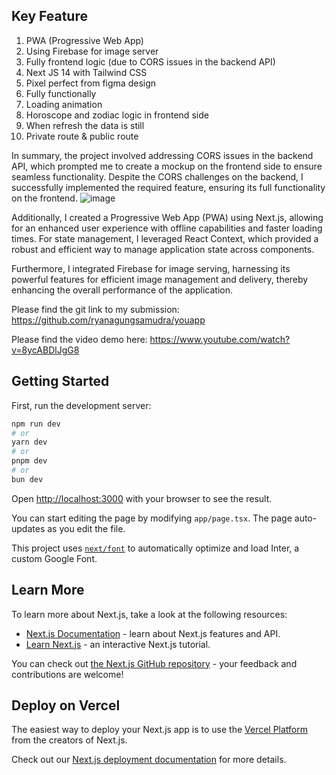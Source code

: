 ## Key Feature
  1. PWA (Progressive Web App)
  2. Using Firebase for image server
  3. Fully frontend logic (due to CORS issues in the backend API)
  4. Next JS 14 with Tailwind CSS
  5. Pixel perfect from figma design
  6. Fully functionally
  7. Loading animation
  8. Horoscope and zodiac logic in frontend side
  9. When refresh the data is still
  10. Private route & public route

In summary, the project involved addressing CORS issues in the backend API, which prompted me to create a mockup on the frontend side to ensure seamless functionality. Despite the CORS challenges on the backend, I successfully implemented the required feature, ensuring its full functionality on the frontend.
![image](https://github.com/ryanagungsamudra/youapp/assets/115606537/8de81459-a38b-4bcb-be0e-4bee4e316ec3)

Additionally, I created a Progressive Web App (PWA) using Next.js, allowing for an enhanced user experience with offline capabilities and faster loading times. For state management, I leveraged React Context, which provided a robust and efficient way to manage application state across components.

Furthermore, I integrated Firebase for image serving, harnessing its powerful features for efficient image management and delivery, thereby enhancing the overall performance of the application.

Please find the git link to my submission: https://github.com/ryanagungsamudra/youapp

Please find the video demo here: https://www.youtube.com/watch?v=8ycABDlJgG8

## Getting Started
First, run the development server:

```bash
npm run dev
# or
yarn dev
# or
pnpm dev
# or
bun dev
```

Open [http://localhost:3000](http://localhost:3000) with your browser to see the result.

You can start editing the page by modifying `app/page.tsx`. The page auto-updates as you edit the file.

This project uses [`next/font`](https://nextjs.org/docs/basic-features/font-optimization) to automatically optimize and load Inter, a custom Google Font.

## Learn More

To learn more about Next.js, take a look at the following resources:

- [Next.js Documentation](https://nextjs.org/docs) - learn about Next.js features and API.
- [Learn Next.js](https://nextjs.org/learn) - an interactive Next.js tutorial.

You can check out [the Next.js GitHub repository](https://github.com/vercel/next.js/) - your feedback and contributions are welcome!

## Deploy on Vercel

The easiest way to deploy your Next.js app is to use the [Vercel Platform](https://vercel.com/new?utm_medium=default-template&filter=next.js&utm_source=create-next-app&utm_campaign=create-next-app-readme) from the creators of Next.js.

Check out our [Next.js deployment documentation](https://nextjs.org/docs/deployment) for more details.
